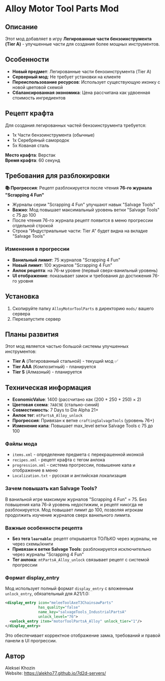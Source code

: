 # Alloy Motor Tool Parts Mod

## Описание

Этот мод добавляет в игру **Легированные части бензоинструмента (Tier A)** - улучшенные части для создания более мощных инструментов.

## Особенности

- **Новый предмет**: Легированные части бензоинструмента (Tier A)
- **Серверный мод**: Не требует установки на клиенте
- **Переиспользование ресурсов**: Использует существующую иконку с новой цветовой схемой
- **Сбалансированная экономика**: Цена рассчитана как удвоенная стоимость ингредиентов

## Рецепт крафта

Для создания легированных частей бензоинструмента требуется:

- 1x Части бензоинструмента (обычные)
- 1x Серебряный самородок
- 5x Кованая сталь

**Место крафта**: Верстак  
**Время крафта**: 60 секунд

## Требования для разблокировки

**📚 Прогрессия**: Рецепт разблокируется после чтения **76-го журнала "Scrapping 4 Fun"**

- Журналы серии "Scrapping 4 Fun" улучшают навык "Salvage Tools" 
- **Важно**: Мод повышает максимальный уровень ветки "Salvage Tools" с 75 до 100
- После чтения 76-го журнала рецепт появится в меню прогрессии отдельной строкой
- Строка "Индустриальные части: Tier A" будет видна на вкладке "Salvage Tools"

### Изменения в прогрессии

- **Ванильный лимит**: 75 журналов "Scrapping 4 Fun"
- **Новый лимит**: 100 журналов "Scrapping 4 Fun" 
- **Анлок рецепта**: на 76-м уровне (первый сверх-ванильный уровень)
- **UI отображение**: показывает замок и требования до достижения 76-го уровня

## Установка

1. Скопируйте папку `AlloyMotorToolParts` в директорию `mods/` вашего сервера
2. Перезапустите сервер

## Планы развития

Этот мод является частью большой системы улучшенных инструментов:

- **Tier A** (Легированный стальной) - текущий мод ✅
- **Tier AAA** (Композитный) - планируется
- **Tier S** (Алмазный) - планируется

## Техническая информация

- **EconomicValue**: 1400 (рассчитано как (200 + 250 + 250) × 2)
- **Цветовая схема**: `7A8C9E` (стально-синий)
- **Совместимость**: 7 Days to Die Alpha 21+
- **Анлок тег**: `mtPartsA_Alloy_unlock`
- **Прогрессия**: Привязан к ветке `craftingSalvageTools` (уровень 76+)
- **Изменение капа**: Повышает max_level ветки Salvage Tools с 75 до 100

### Файлы мода

- `items.xml` - определение предмета с перекрашенной иконкой
- `recipes.xml` - рецепт крафта с тегом анлока
- `progression.xml` - система прогрессии, повышение капа и отображение в меню
- `Localization.txt` - русская и английская локализация

### Зачем повышать кап Salvage Tools?

В ванильной игре максимум журналов "Scrapping 4 Fun" = 75. Без повышения капа 76-й уровень недостижим, и рецепт никогда не разблокируется. Мод повышает лимит до 100, позволяя игрокам продолжить изучение журналов сверх ванильного лимита.

### Важные особенности рецепта

- **Без тега `learnable`**: рецепт открывается ТОЛЬКО через журналы, не через схемы/книги
- **Привязан к ветке Salvage Tools**: разблокируется исключительно через журналы "Scrapping 4 Fun"
- **Тег анлока**: `mtPartsA_Alloy_unlock` связывает рецепт с системой прогрессии

### Формат display_entry

Мод использует полный формат `display_entry` с вложенным `unlock_entry`, обязательный для A21/1.0:
```xml
<display_entry icon="meleeToolAxeT3ChainsawParts"
               has_quality="false"
               name_key="salvageTools_IndustrialPartsA"
               unlock_level="76">
  <unlock_entry item="motorToolPartsA_Alloy" unlock_tier="1"/>
</display_entry>
```
Это обеспечивает корректное отображение замка, требований и правой панели в UI прогрессии.

## Автор

Aleksei Khozin  
Website: https://alekho77.github.io/7d2d-servers/
